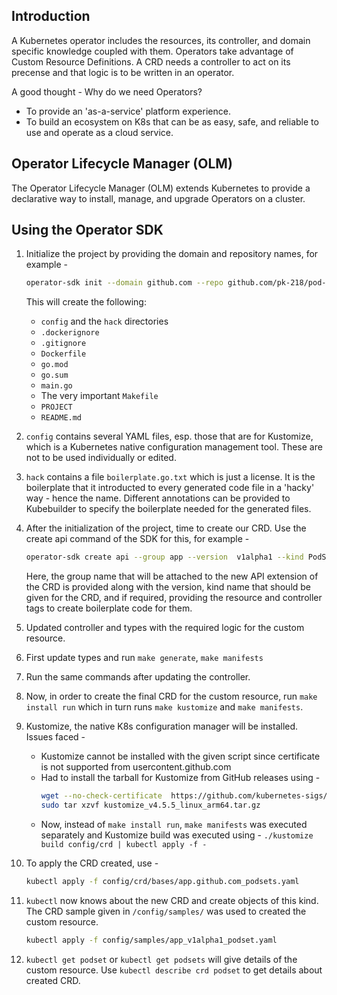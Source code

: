 ## Introduction

A Kubernetes operator includes the resources, its controller, and domain specific knowledge coupled with them.
Operators take advantage of Custom Resource Definitions. 
A CRD needs a controller to act on its precense and that logic is to be written in an operator.

A good thought - Why do we need Operators? 
- To provide an 'as-a-service' platform experience. 
- To build an ecosystem on K8s that can be as easy, safe, and reliable to use and operate as a cloud service.

## Operator Lifecycle Manager (OLM)

The Operator Lifecycle Manager (OLM) extends Kubernetes to provide a declarative way to install, manage, and upgrade Operators on a cluster.

## Using the Operator SDK

1. Initialize the project by providing the domain and repository names, for example -
    ```bash
    operator-sdk init --domain github.com --repo github.com/pk-218/pod-set
    ```
    This will create the following:
    - `config` and the `hack` directories
    - `.dockerignore`
    - `.gitignore`
    - `Dockerfile`
    - `go.mod`
    - `go.sum`
    - `main.go`
    - The very important `Makefile`
    - `PROJECT`
    - `README.md`

2. `config` contains several YAML files, esp. those that are for Kustomize, which is a Kubernetes native configuration management tool. These are not to be used individually or edited.

3. `hack` contains a file `boilerplate.go.txt` which is just a license. It is the boilerplate that it introducted to every generated code file in a 'hacky' way - hence the name. Different annotations can be provided to Kubebuilder to specify the boilerplate needed for the generated files.

4. After the initialization of the project, time to create our CRD. Use the create api command of the SDK for this, for example -
    ```bash
    operator-sdk create api --group app --version  v1alpha1 --kind PodSet --resource --controller
    ```
    Here, the group name that will be attached to the new API extension of the CRD is provided along with the version, kind name that should be given for the CRD, and if required, providing the resource and controller tags to create boilerplate code for them.

5. Updated controller and types with the required logic for the custom resource.

6. First update types and run `make generate`, `make manifests`

7. Run the same commands after updating the controller.

8. Now, in order to create the final CRD for the custom resource, run `make install run` which in turn runs `make kustomize` and `make manifests`. 

9. Kustomize, the native K8s configuration manager will be installed. Issues faced -
    - Kustomize cannot be installed with the given script since certificate is not supported from usercontent.github.com
    - Had to install the tarball for Kustomize from GitHub releases using -
        ```bash
        wget --no-check-certificate  https://github.com/kubernetes-sigs/kustomize/releases/download/kustomize%2Fv4.5.5/kustomize_v4.5.5_linux_arm64.tar.gz
        sudo tar xzvf kustomize_v4.5.5_linux_arm64.tar.gz 
        ```
    - Now, instead of `make install run`, `make manifests` was executed separately and Kustomize build was executed using - `./kustomize build config/crd | kubectl apply -f -`

10. To apply the CRD created, use -
    ```bash
    kubectl apply -f config/crd/bases/app.github.com_podsets.yaml 
    ```

11. `kubectl` now knows about the new CRD and create objects of this kind. The CRD sample given in `/config/samples/` was used to created the custom resource.
    ```bash
    kubectl apply -f config/samples/app_v1alpha1_podset.yaml 
    ```

12. `kubectl get podset` or `kubectl get podsets` will give details of the custom resource. Use `kubectl describe crd podset` to get details about created CRD.
